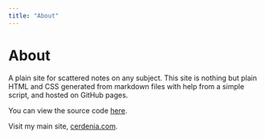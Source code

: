 ```yaml
---
title: "About"
---
```


# About

A plain site for scattered notes on any subject. This site is nothing but plain HTML and CSS generated from markdown files with help from a simple script, and hosted on GitHub pages.

You can view the source code [here](https://github.com/joshuacerdenia/joshuacerdenia.github.io).

Visit my main site, [cerdenia.com](https://cerdenia.com).